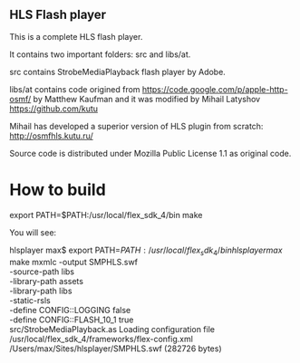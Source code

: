 HLS Flash player
---------------

This is a complete HLS flash player.

It contains two important folders: src and libs/at.

src contains StrobeMediaPlayback flash player by Adobe.

libs/at contains code origined from https://code.google.com/p/apple-http-osmf/ by Matthew Kaufman
and it was modified by Mihail Latyshov https://github.com/kutu



Mihail has developed a superior version of HLS plugin from scratch: http://osmfhls.kutu.ru/



Source code is distributed under Mozilla Public License 1.1 as original code.


How to build
===========


  export PATH=$PATH:/usr/local/flex_sdk_4/bin
  make

You will see:

  hlsplayer max$ export PATH=$PATH:/usr/local/flex_sdk_4/bin
  hlsplayer max$ make
  mxmlc -output SMPHLS.swf \
		-source-path libs \
		-library-path assets \
		-library-path libs \
		-static-rsls \
		-define CONFIG::LOGGING false \
		-define CONFIG::FLASH_10_1 true \
		src/StrobeMediaPlayback.as
  Loading configuration file /usr/local/flex_sdk_4/frameworks/flex-config.xml
  /Users/max/Sites/hlsplayer/SMPHLS.swf (282726 bytes)

